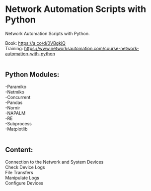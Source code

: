 # Network Automation Scripts with Python
Network Automation Scripts with Python.  

Book: https://a.co/d/0VBgkjQ  
Training: https://www.networksautomation.com/course-network-automation-with-python    
<br />

## Python Modules:
-Paramiko  
-Netmiko  
-Concurrent  
-Pandas  
-Nornir  
-NAPALM  
-RE  
-Subprocess  
-Matplotlib  
<br />

## Content:
Connection to the Network and System Devices  
Check Device Logs  
File Transfers  
Manipulate Logs  
Configure Devices  
